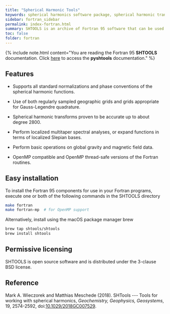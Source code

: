```yaml
---
title: "Spherical Harmonic Tools"
keywords: spherical harmonics software package, spherical harmonic transform, legendre functions, multitaper spectral analysis, Slepian functions, fortran, Python, gravity, magnetic field
sidebar: fortran_sidebar
permalink: index-fortran.html
summary: SHTOOLS is an archive of Fortran 95 software that can be used to perform spherical harmonic transforms, multitaper spectral analyses, expansions of functions into Slepian bases, and standard operations on global gravitational and magnetic field data.
toc: false
folder: fortran
---
```


{% include note.html content="You are reading the Fortran 95 **SHTOOLS** documentation. Click [here](index.html) to access the **pyshtools** documentation." %}

## Features

* Supports all standard normalizations and phase conventions of the spherical harmonic functions.

* Use of both regularly sampled geographic grids and grids appropriate for Gauss-Legendre quadrature.

* Spherical harmonic transforms proven to be accurate up to about degree 2800.

* Perform localized multitaper spectral analyses, or expand functions in terms of localized Slepian bases.

* Perform basic operations on global gravity and magnetic field data.

* OpenMP compatible and OpenMP thread-safe versions of the Fortran routines.

## Easy installation

To install the Fortran 95 components for use in your Fortran programs, execute one or both of the following commands in the SHTOOLS directory

```bash
make fortran
make fortran-mp  # for OpenMP support
```

Alternatively, install using the macOS package manager brew

```bash
brew tap shtools/shtools
brew install shtools
```

## Permissive licensing

SHTOOLS is open source software and is distributed under the 3-clause BSD license.

## Reference

Mark A. Wieczorek and Matthias Meschede (2018). SHTools --- Tools for working with spherical harmonics, *Geochemistry, Geophysics, Geosystems*, 19, 2574-2592, doi:[10.1029/2018GC007529](https://doi.org/10.1029/2018GC007529).
